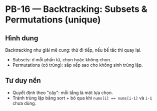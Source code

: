 # PB-16 — Backtracking: Subsets & Permutations (unique)

## Hình dung
Backtracking như giải mê cung: thử đi tiếp, nếu bế tắc thì quay lại.
- Subsets: ở mỗi phần tử, chọn hoặc không chọn.
- Permutations (có trùng): sắp xếp sao cho không sinh trùng lặp.

## Tư duy nền
- Quyết định theo "cây": mỗi tầng là một lựa chọn.
- Tránh trùng lặp bằng sort + bỏ qua khi `nums[i] == nums[i-1]` và `i-1` chưa dùng.
